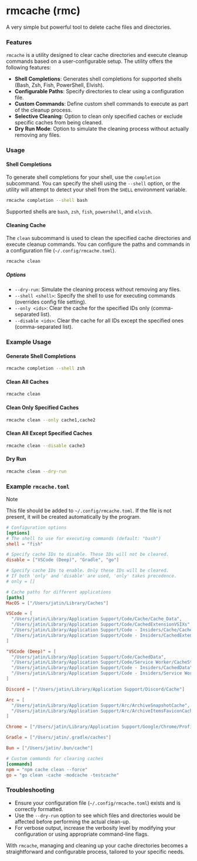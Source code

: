 # rmcache (rmc)

A very simple but powerful tool to delete cache files and directories.

### Features
`rmcache` is a utility designed to clear cache directories and execute cleanup commands based on a user-configurable setup. The utility offers the following features:

- **Shell Completions**: Generates shell completions for supported shells (Bash, Zsh, Fish, PowerShell, Elvish).
- **Configurable Paths**: Specify directories to clear using a configuration file.
- **Custom Commands**: Define custom shell commands to execute as part of the cleanup process.
- **Selective Cleaning**: Option to clean only specified caches or exclude specific caches from being cleaned.
- **Dry Run Mode**: Option to simulate the cleaning process without actually removing any files.

### Usage

#### Shell Completions

To generate shell completions for your shell, use the `completion` subcommand. You can specify the shell using the `--shell` option, or the utility will attempt to detect your shell from the `SHELL` environment variable.

```sh
rmcache completion --shell bash
```

Supported shells are `bash`, `zsh`, `fish`, `powershell`, and `elvish`.

#### Cleaning Cache

The `clean` subcommand is used to clean the specified cache directories and execute cleanup commands. You can configure the paths and commands in a configuration file (`~/.config/rmcache.toml`).

```sh
rmcache clean
```

##### Options

- `--dry-run`: Simulate the cleaning process without removing any files.
- `--shell <shell>`: Specify the shell to use for executing commands (overrides config file setting).
- `--only <ids>`: Clear the cache for the specified IDs only (comma-separated list).
- `--disable <ids>`: Clear the cache for all IDs except the specified ones (comma-separated list).

### Example Usage

#### Generate Shell Completions

```sh
rmcache completion --shell zsh
```

#### Clean All Caches

```sh
rmcache clean
```

#### Clean Only Specified Caches

```sh
rmcache clean --only cache1,cache2
```

#### Clean All Except Specified Caches

```sh
rmcache clean --disable cache3
```

#### Dry Run

```sh
rmcache clean --dry-run
```

### Example `rmcache.toml`

> [!NOTE]
> This file should be added to `~/.config/rmcache.toml`. If the file is not present, it will be created automatically by the program.

```toml
# Configuration options
[options]
# The shell to use for executing commands (default: "bash")
shell = "fish"

# Specify cache IDs to disable. These IDs will not be cleared.
disable = ["VSCode (Deep)", "Gradle", "go"]

# Specify cache IDs to enable. Only these IDs will be cleared.
# If both 'only' and 'disable' are used, 'only' takes precedence.
# only = []

# Cache paths for different applications
[paths]
MacOS = ["/Users/jatin/Library/Caches"]

VSCode = [
  "/Users/jatin/Library/Application Support/Code/Cache/Cache_Data",
  "/Users/jatin/Library/Application Support/Code/CachedExtensionVSIXs",
  "/Users/jatin/Library/Application Support/Code - Insiders/Cache/Cache_Data",
  "/Users/jatin/Library/Application Support/Code - Insiders/CachedExtensionVSIXs"
]

"VSCode (Deep)" = [
  "/Users/jatin/Library/Application Support/Code/CachedData",
  "/Users/jatin/Library/Application Support/Code/Service Worker/CacheStorage",
  "/Users/jatin/Library/Application Support/Code - Insiders/CachedData",
  "/Users/jatin/Library/Application Support/Code - Insiders/Service Worker/CacheStorage"
]

Discord = ["/Users/jatin/Library/Application Support/Discord/Cache"]

Arc = [
  "/Users/jatin/Library/Application Support/Arc/ArchiveSnapshotCache",
  "/Users/jatin/Library/Application Support/Arc/ArchiveItemsFaviconCache"
]

Chrome = ["/Users/jatin/Library/Application Support/Google/Chrome/Profile 1/Service Worker/CacheStorage"]

Gradle = ["/Users/jatin/.gradle/caches"]

Bun = ["/Users/jatin/.bun/cache"]

# Custom commands for clearing caches
[commands]
npm = "npm cache clean --force"
go = "go clean -cache -modcache -testcache"
```

### Troubleshooting

- Ensure your configuration file (`~/.config/rmcache.toml`) exists and is correctly formatted.
- Use the `--dry-run` option to see which files and directories would be affected before performing the actual clean-up.
- For verbose output, increase the verbosity level by modifying your configuration or using appropriate command-line flags.

With `rmcache`, managing and cleaning up your cache directories becomes a straightforward and configurable process, tailored to your specific needs.